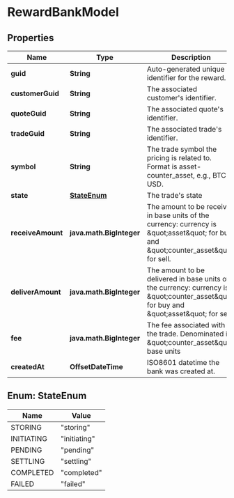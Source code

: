 

# RewardBankModel


## Properties

| Name | Type | Description | Notes |
|------------ | ------------- | ------------- | -------------|
|**guid** | **String** | Auto-generated unique identifier for the reward. |  [optional] |
|**customerGuid** | **String** | The associated customer&#39;s identifier. |  [optional] |
|**quoteGuid** | **String** | The associated quote&#39;s identifier. |  [optional] |
|**tradeGuid** | **String** | The associated trade&#39;s identifier. |  [optional] |
|**symbol** | **String** | The trade symbol the pricing is related to. Format is asset-counter_asset, e.g., BTC-USD. |  [optional] |
|**state** | [**StateEnum**](#StateEnum) | The trade&#39;s state |  [optional] |
|**receiveAmount** | **java.math.BigInteger** | The amount to be received in base units of the currency: currency is \&quot;asset\&quot; for buy and \&quot;counter_asset\&quot; for sell. |  [optional] |
|**deliverAmount** | **java.math.BigInteger** | The amount to be delivered in base units of the currency: currency is \&quot;counter_asset\&quot; for buy and \&quot;asset\&quot; for sell. |  [optional] |
|**fee** | **java.math.BigInteger** | The fee associated with the trade. Denominated in \&quot;counter_asset\&quot; base units |  [optional] |
|**createdAt** | **OffsetDateTime** | ISO8601 datetime the bank was created at. |  [optional] |



## Enum: StateEnum

| Name | Value |
|---- | -----|
| STORING | &quot;storing&quot; |
| INITIATING | &quot;initiating&quot; |
| PENDING | &quot;pending&quot; |
| SETTLING | &quot;settling&quot; |
| COMPLETED | &quot;completed&quot; |
| FAILED | &quot;failed&quot; |



